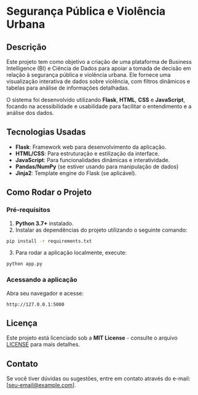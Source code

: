 
# Segurança Pública e Violência Urbana

## Descrição

Este projeto tem como objetivo a criação de uma plataforma de Business Intelligence (BI) e Ciência de Dados para apoiar a tomada de decisão em relação à segurança pública e violência urbana. Ele fornece uma visualização interativa de dados sobre violência, com filtros dinâmicos e tabelas para análise de informações detalhadas.

O sistema foi desenvolvido utilizando **Flask**, **HTML**, **CSS** e **JavaScript**, focando na acessibilidade e usabilidade para facilitar o entendimento e a análise dos dados.

## Tecnologias Usadas

- **Flask**: Framework web para desenvolvimento da aplicação.
- **HTML/CSS**: Para estruturação e estilização da interface.
- **JavaScript**: Para funcionalidades dinâmicas e interatividade.
- **Pandas/NumPy** (se estiver usando para manipulação de dados)
- **Jinja2**: Template engine do Flask (se aplicável).

## Como Rodar o Projeto

### Pré-requisitos

1. **Python 3.7+** instalado.
2. Instalar as dependências do projeto utilizando o seguinte comando:

```bash
pip install -r requirements.txt
```

3. Para rodar a aplicação localmente, execute:

```bash
python app.py
```

### Acessando a aplicação

Abra seu navegador e acesse:

```
http://127.0.0.1:5000
```

## Licença

Este projeto está licenciado sob a **MIT License** - consulte o arquivo [LICENSE](LICENSE) para mais detalhes.

## Contato

Se você tiver dúvidas ou sugestões, entre em contato através do e-mail: [seu-email@example.com].
